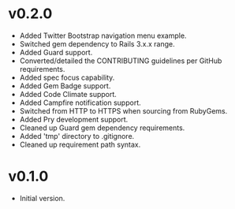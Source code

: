# v0.2.0

* Added Twitter Bootstrap navigation menu example.
* Switched gem dependency to Rails 3.x.x range.
* Added Guard support.
* Converted/detailed the CONTRIBUTING guidelines per GitHub requirements.
* Added spec focus capability.
* Added Gem Badge support.
* Added Code Climate support.
* Added Campfire notification support.
* Switched from HTTP to HTTPS when sourcing from RubyGems.
* Added Pry development support.
* Cleaned up Guard gem dependency requirements.
* Added 'tmp' directory to .gitignore.
* Cleaned up requirement path syntax.

# v0.1.0

* Initial version.

